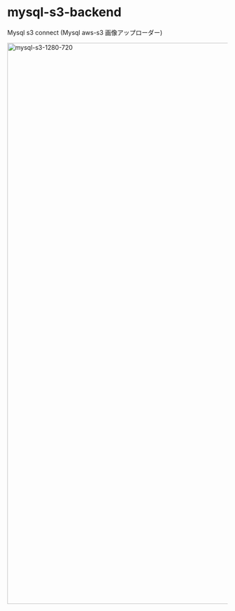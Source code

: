 # mysql-s3-backend
Mysql s3 connect (Mysql aws-s3 画像アップローダー)

<img width="1280" alt="mysql-s3-1280-720" src="https://user-images.githubusercontent.com/96198088/191134989-f3ff5b6f-0c86-40da-9b71-d72b884ab01f.png">
